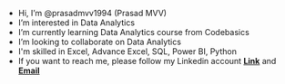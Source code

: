 - Hi, I’m @prasadmvv1994 (Prasad MVV)
- I’m interested in Data Analytics
- I’m currently learning Data Analytics course from Codebasics
- I’m looking to collaborate on Data Analytics
- I'm skilled in Excel, Advance Excel, SQL, Power BI, Python
- If you want to reach me, please follow my Linkedin account **[Link](https://www.linkedin.com/in/mvenkatavaraprasad)** and **[Email](mvvprasad10@gmail.com)**


<!---
prasadmvv1994/prasadmvv1994 is a ✨ special ✨ repository because its `README.md` (this file) appears on your GitHub profile.
You can click the Preview link to take a look at your changes.
--->
